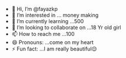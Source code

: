 - 👋 Hi, I’m @fayazkp
- 👀 I’m interested in ... money making 
- 🌱 I’m currently learning ...500
- 💞️ I’m looking to collaborate on ...18 Yr old girl
- 📫 How to reach me ...100
- 😄 Pronouns: ...come on my heart 
- ⚡ Fun fact: ...I am really beautiful😌

<!---
fayaxck/fayaxck is a ✨ special ✨ repository because its `README.md` (this file) appears on your GitHub profile.
You can click the Preview link to take a look at your changes.
--->
